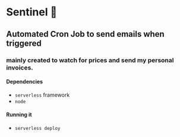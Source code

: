 # Sentinel 👀
## Automated Cron Job to send emails when triggered
### mainly created to watch for prices and send my personal invoices.

#### Dependencies
- `serverless` framework
- `node`

#### Running it
- `serverless deploy`
